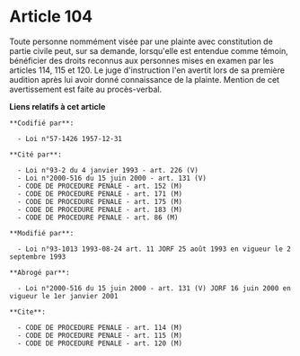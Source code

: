 # Article 104

Toute personne nommément visée par une plainte avec constitution de partie civile peut, sur sa demande, lorsqu'elle est
entendue comme témoin, bénéficier des droits reconnus aux personnes mises en examen par les articles 114, 115 et 120. Le juge
d'instruction l'en avertit lors de sa première audition après lui avoir donné connaissance de la plainte. Mention de cet
avertissement est faite au procès-verbal.

**Liens relatifs à cet article**

	**Codifié par**:

	  - Loi n°57-1426 1957-12-31

	**Cité par**:

	  - Loi n°93-2 du 4 janvier 1993 - art. 226 (V)
	  - Loi n°2000-516 du 15 juin 2000 - art. 131 (V)
	  - CODE DE PROCEDURE PENALE - art. 152 (M)
	  - CODE DE PROCEDURE PENALE - art. 171 (M)
	  - CODE DE PROCEDURE PENALE - art. 175 (M)
	  - CODE DE PROCEDURE PENALE - art. 183 (M)
	  - CODE DE PROCEDURE PENALE - art. 86 (M)

	**Modifié par**:

	  - Loi n°93-1013 1993-08-24 art. 11 JORF 25 août 1993 en vigueur le 2 septembre 1993

	**Abrogé par**:

	  - Loi n°2000-516 du 15 juin 2000 - art. 131 (V) JORF 16 juin 2000 en vigueur le 1er janvier 2001

	**Cite**:

	  - CODE DE PROCEDURE PENALE - art. 114 (M)
	  - CODE DE PROCEDURE PENALE - art. 115 (M)
	  - CODE DE PROCEDURE PENALE - art. 120 (M)

